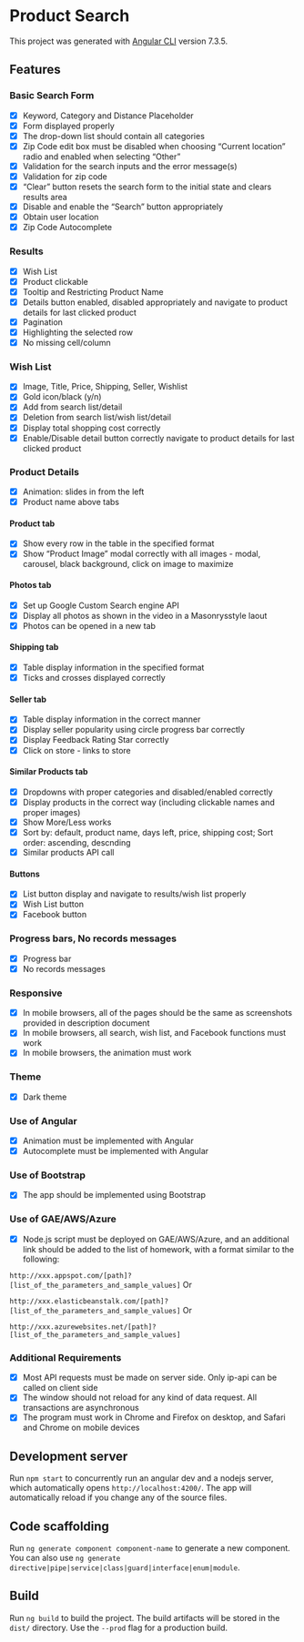 # Product Search

This project was generated with [Angular CLI](https://github.com/angular/angular-cli) version 7.3.5.

## Features

### Basic Search Form
- [x] Keyword, Category and Distance Placeholder 
- [x] Form displayed properly 
- [x] The drop-down list should contain all categories 
- [x] Zip Code edit box must be disabled when choosing “Current location” radio and enabled when selecting “Other” 
- [x] Validation for the search inputs and the error message(s) 
- [x] Validation for zip code 
- [x] “Clear” button resets the search form to the initial state and clears results area 
- [x] Disable and enable the “Search” button appropriately 
- [x] Obtain user location 
- [x] Zip Code Autocomplete

### Results
- [x] Wish List 
- [x] Product clickable 
- [x] Tooltip and Restricting Product Name 
- [x] Details button enabled, disabled appropriately and navigate to product details for last clicked product 
- [x] Pagination 
- [x] Highlighting the selected row 
- [x] No missing cell/column 

### Wish List
- [x] Image, Title, Price, Shipping, Seller, Wishlist
- [x] Gold icon/black (y/n)
- [x] Add from search list/detail 
- [x] Deletion from search list/wish list/detail 
- [x] Display total shopping cost correctly 
- [x] Enable/Disable detail button correctly navigate to product details for last clicked product

### Product Details
- [x] Animation: slides in from the left
- [x] Product name above tabs 

#### Product tab
- [x] Show every row in the table in the specified format
- [x] Show “Product Image” modal correctly with all images - modal, carousel, black background, click on image to maximize

#### Photos tab 
- [x] Set up Google Custom Search engine API
- [x] Display all photos as shown in the video in a Masonrysstyle laout
- [x] Photos can be opened in a new tab

#### Shipping tab 
- [x] Table display information in the specified format 
- [x] Ticks and crosses displayed correctly

#### Seller tab 
- [x] Table display information in the correct manner 
- [x] Display seller popularity using circle progress bar correctly
- [x] Display Feedback Rating Star correctly
- [x] Click on store - links to store

#### Similar Products tab 
- [x] Dropdowns with proper categories and disabled/enabled correctly
- [x] Display products in the correct way (including clickable names and proper images)
- [x] Show More/Less works
- [x] Sort by: default, product name, days left, price, shipping cost; Sort order: ascending, descnding
- [x] Similar products API call

#### Buttons
- [x] List button display and navigate to results/wish list properly
- [x] Wish List button
- [x] Facebook button

### Progress bars, No records messages
- [x] Progress bar
- [x] No records messages

### Responsive
- [x] In mobile browsers, all of the pages should be the same as screenshots provided in description document 
- [x] In mobile browsers, all search, wish list, and Facebook functions must work 
- [x] In mobile browsers, the animation must work

### Theme
- [x] Dark theme

### Use of Angular 
- [x] Animation must be implemented with Angular
- [x] Autocomplete must be implemented with Angular

### Use of Bootstrap 
- [x] The app should be implemented using Bootstrap

### Use of GAE/AWS/Azure 
- [x] Node.js script must be deployed on GAE/AWS/Azure, and an additional link should be added to the list of homework, with a format similar to the following:

`http://xxx.appspot.com/[path]?[list_of_the_parameters_and_sample_values]`
Or

`http://xxx.elasticbeanstalk.com/[path]?[list_of_the_parameters_and_sample_values]`
Or 

`http://xxx.azurewebsites.net/[path]?[list_of_the_parameters_and_sample_values]`


### Additional Requirements 
- [x] Most API requests must be made on server side. Only ip-api can be called on client side
- [x] The window should not reload for any kind of data request. All transactions are asynchronous
- [x] The program must work in Chrome and Firefox on desktop, and Safari and Chrome on mobile devices

## Development server

Run `npm start` to concurrently run an angular dev and a nodejs server, which automatically opens `http://localhost:4200/`. The app will automatically reload if you change any of the source files.

## Code scaffolding

Run `ng generate component component-name` to generate a new component. You can also use `ng generate directive|pipe|service|class|guard|interface|enum|module`.

## Build

Run `ng build` to build the project. The build artifacts will be stored in the `dist/` directory. Use the `--prod` flag for a production build.
